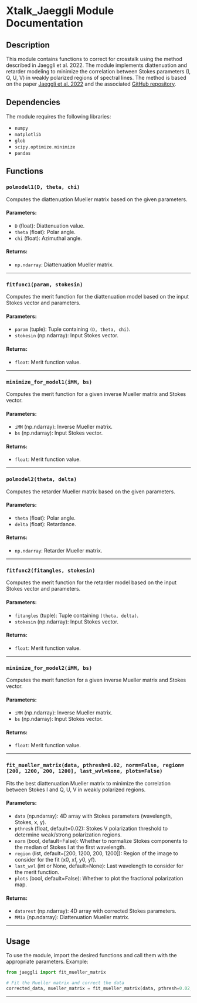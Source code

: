 # Xtalk_Jaeggli Module Documentation

## Description
This module contains functions to correct for crosstalk using the method described in Jaeggli et al. 2022. The module implements diattenuation and retarder modeling to minimize the correlation between Stokes parameters (I, Q, U, V) in weakly polarized regions of spectral lines. The method is based on the paper [Jaeggli et al. 2022](https://doi.org/10.3847/1538-4357/ac6506) and the associated [GitHub repository](https://github.com/sajaeggli/adhoc_xtalk).

## Dependencies
The module requires the following libraries:

- `numpy`
- `matplotlib`
- `glob`
- `scipy.optimize.minimize`
- `pandas`

## Functions

### `polmodel1(D, theta, chi)`

Computes the diattenuation Mueller matrix based on the given parameters.

#### Parameters:
- `D` (float): Diattenuation value.
- `theta` (float): Polar angle.
- `chi` (float): Azimuthal angle.

#### Returns:
- `np.ndarray`: Diattenuation Mueller matrix.

---

### `fitfunc1(param, stokesin)`

Computes the merit function for the diattenuation model based on the input Stokes vector and parameters.

#### Parameters:
- `param` (tuple): Tuple containing `(D, theta, chi)`.
- `stokesin` (np.ndarray): Input Stokes vector.

#### Returns:
- `float`: Merit function value.

---

### `minimize_for_model1(iMM, bs)`

Computes the merit function for a given inverse Mueller matrix and Stokes vector.

#### Parameters:
- `iMM` (np.ndarray): Inverse Mueller matrix.
- `bs` (np.ndarray): Input Stokes vector.

#### Returns:
- `float`: Merit function value.

---

### `polmodel2(theta, delta)`

Computes the retarder Mueller matrix based on the given parameters.

#### Parameters:
- `theta` (float): Polar angle.
- `delta` (float): Retardance.

#### Returns:
- `np.ndarray`: Retarder Mueller matrix.

---

### `fitfunc2(fitangles, stokesin)`

Computes the merit function for the retarder model based on the input Stokes vector and parameters.

#### Parameters:
- `fitangles` (tuple): Tuple containing `(theta, delta)`.
- `stokesin` (np.ndarray): Input Stokes vector.

#### Returns:
- `float`: Merit function value.

---

### `minimize_for_model2(iMM, bs)`

Computes the merit function for a given inverse Mueller matrix and Stokes vector.

#### Parameters:
- `iMM` (np.ndarray): Inverse Mueller matrix.
- `bs` (np.ndarray): Input Stokes vector.

#### Returns:
- `float`: Merit function value.

---

### `fit_mueller_matrix(data, pthresh=0.02, norm=False, region=[200, 1200, 200, 1200], last_wvl=None, plots=False)`

Fits the best diattenuation Mueller matrix to minimize the correlation between Stokes I and Q, U, V in weakly polarized regions.

#### Parameters:
- `data` (np.ndarray): 4D array with Stokes parameters (wavelength, Stokes, x, y).
- `pthresh` (float, default=0.02): Stokes V polarization threshold to determine weak/strong polarization regions.
- `norm` (bool, default=False): Whether to normalize Stokes components to the median of Stokes I at the first wavelength.
- `region` (list, default=[200, 1200, 200, 1200]): Region of the image to consider for the fit (x0, xf, y0, yf).
- `last_wvl` (int or None, default=None): Last wavelength to consider for the merit function.
- `plots` (bool, default=False): Whether to plot the fractional polarization map.

#### Returns:
- `datarest` (np.ndarray): 4D array with corrected Stokes parameters.
- `MM1a` (np.ndarray): Diattenuation Mueller matrix.

---

## Usage

To use the module, import the desired functions and call them with the appropriate parameters. Example:

```python
from jaeggli import fit_mueller_matrix

# Fit the Mueller matrix and correct the data
corrected_data, mueller_matrix = fit_mueller_matrix(data, pthresh=0.02, plots=True)
```
---

